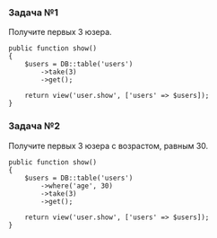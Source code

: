 ### Задача №1

Получите первых 3 юзера.

    public function show()
    {
        $users = DB::table('users')
            ->take(3)
            ->get();

        return view('user.show', ['users' => $users]);
    }

### Задача №2

Получите первых 3 юзера с возрастом, равным 30.

    public function show()
    {
        $users = DB::table('users')
            ->where('age', 30)
            ->take(3)
            ->get();

        return view('user.show', ['users' => $users]);
    }